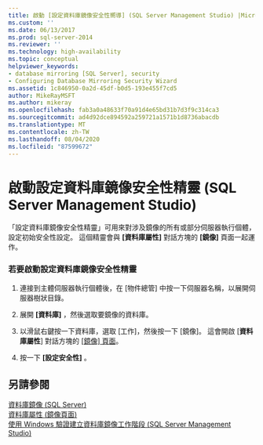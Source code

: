 ```yaml
---
title: 啟動 [設定資料庫鏡像安全性嚮導] (SQL Server Management Studio) |Microsoft Docs
ms.custom: ''
ms.date: 06/13/2017
ms.prod: sql-server-2014
ms.reviewer: ''
ms.technology: high-availability
ms.topic: conceptual
helpviewer_keywords:
- database mirroring [SQL Server], security
- Configuring Database Mirroring Security Wizard
ms.assetid: 1c846950-0a2d-45df-b0d5-193e455f7cd5
author: MikeRayMSFT
ms.author: mikeray
ms.openlocfilehash: fab3a0a48633f70a91d4e65bd31b7d3f9c314ca3
ms.sourcegitcommit: ad4d92dce894592a259721a1571b1d8736abacdb
ms.translationtype: MT
ms.contentlocale: zh-TW
ms.lasthandoff: 08/04/2020
ms.locfileid: "87599672"
---
```

# <a name="start-the-configuring-database-mirroring-security-wizard-sql-server-management-studio"></a>啟動設定資料庫鏡像安全性精靈 (SQL Server Management Studio)
  「設定資料庫鏡像安全性精靈」可用來對涉及鏡像的所有或部分伺服器執行個體，設定初始安全性設定。 這個精靈會與 **[資料庫屬性]** 對話方塊的 **[鏡像]** 頁面一起運作。  
  
### <a name="to-launch-the-configure-database-mirroring-security-wizard"></a>若要啟動設定資料庫鏡像安全性精靈  
  
1.  連接到主體伺服器執行個體後，在 [物件總管] 中按一下伺服器名稱，以展開伺服器樹狀目錄。  
  
2.  展開 **[資料庫]** ，然後選取要鏡像的資料庫。  
  
3.  以滑鼠右鍵按一下資料庫，選取 [工作]，然後按一下 [鏡像]。 這會開啟 [**資料庫屬性**] 對話方塊的 [[鏡像] 頁面](../../relational-databases/databases/database-properties-mirroring-page.md)。  
  
4.  按一下 **[設定安全性]** 。  
  
## <a name="see-also"></a>另請參閱  
 [資料庫鏡像 &#40;SQL Server&#41;](database-mirroring-sql-server.md)   
 [資料庫屬性 &#40;鏡像頁面&#41;](../../relational-databases/databases/database-properties-mirroring-page.md)   
 [使用 Windows 驗證建立資料庫鏡像工作階段 &#40;SQL Server Management Studio&#41;](establish-database-mirroring-session-windows-authentication.md)  
  
  
